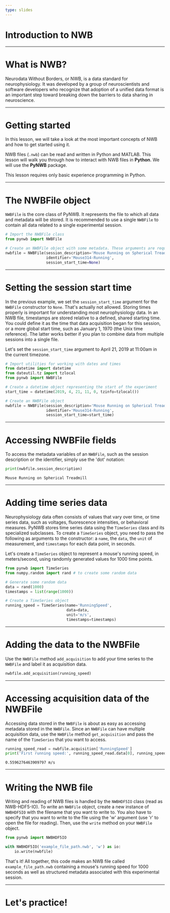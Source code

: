```yaml
---
type: slides
---
```


# Introduction to NWB

---

# What is NWB?

Neurodata Without Borders, or NWB, is a data standard for neurophysiology. It was developed by a group of neuroscientists and software developers who recognize that adoption of a unified data format is an important step toward breaking down the barriers to data sharing in neuroscience.

---

# Getting started

In this lesson, we will take a look at the most important concepts of NWB and how to get started using it.

NWB files (`.nwb`) can be read and written in Python and MATLAB. This lesson will walk you through how to interact with NWB files in **Python**. We will use the **PyNWB** package.

This lesson requires only basic experience programming in Python.

---

# The NWBFile object

`NWBFile` is the core class of PyNWB. It represents the file to which all data and metadata will be stored. It is recommended to use a single `NWBFile` to contain all data related to a single experimental session.

```python
# Import the NWBFile class
from pynwb import NWBFile

# Create an NWBFile object with some metadata. These arguments are required
nwbfile = NWBFile(session_description='Mouse Running on Spherical Treadmill',
                  identifier='Mouse314-Running',
                  session_start_time=None)
```

---

# Setting the session start time

In the previous example, we set the `session_start_time` argument for the `NWBFile` constructor to `None`. That's actually not allowed. Storing times properly is important for understanding most neurophysiology data. In an NWB file, timestamps are stored relative to a defined, shared starting time. You could define it as the time that data acquisition began for this session, or a more global start time, such as January 1, 1970 (the Unix time reference). The latter works better if you plan to combine data from multiple sessions into a single file.

Let's set the `session_start_time` argument to April 21, 2019 at 11:00am in the current timezone.

```python
# Import utilities for working with dates and times
from datetime import datetime
from dateutil.tz import tzlocal
from pynwb import NWBFile

# Create a datetime object representing the start of the experiment
start_time = datetime(2019, 4, 21, 11, 0, tzinfo=tzlocal())

# Create an NWBFile object
nwbfile = NWBFile(session_description='Mouse Running on Spherical Treadmill',
                  identifier='Mouse314-Running',
                  session_start_time=start_time)
```

---

# Accessing NWBFile fields

To access the metadata variables of an `NWBFile`, such as the session description or the identifier, simply use the 'dot' notation:

```python
print(nwbfile.session_description)
```
```out
Mouse Running on Spherical Treadmill
```

---

# Adding time series data

Neurophysiology data often consists of values that vary over time, or time series data, such as voltages, fluorescence intensities, or behavioral measures. PyNWB stores time series data using the `TimeSeries` class and its specialized subclasses. To create a `TimeSeries` object, you need to pass the following as arguments to the constructor: a `name`, the `data`, the `unit` of measurement, and `timestamps` for each data point, in seconds.

Let's create a `TimeSeries` object to represent a mouse's running speed, in meters/second, using randomly generated values for 1000 time points.

```python
from pynwb import TimeSeries
from numpy.random import rand # to create some random data

# Generate some random data
data = rand(1000)
timestamps = list(range(1000))

# Create a TimeSeries object
running_speed = TimeSeries(name='RunningSpeed',
                           data=data,
                           unit='m/s',
                           timestamps=timestamps)
```
---

# Adding the data to the NWBFile

Use the `NWBFile` method `add_acquisition` to add your time series to the `NWBFile` and label it as acquisition data.

```python
nwbfile.add_acquisition(running_speed)
```

---

# Accessing acquisition data of the NWBFile

Accessing data stored in the `NWBFile` is about as easy as accessing metadata stored in the `NWBFile`. Since an `NWBFile` can have multiple acquisition data, use the `NWBFile` method `get_acquisition` and pass the name of the `TimeSeries` that you want to access.

```python
running_speed_read = nwbfile.acquisition['RunningSpeed']
print('First running speed:', running_speed_read.data[0], running_speed_read.unit)
```
```out
0.5596276463909797 m/s
```

---

# Writing the NWB file

Writing and reading of NWB files is handled by the `NWBHDF5IO` class (read as NWB-HDF5-IO). To write an `NWBFile` object, create a new instance of `NWBHDF5IO` with the filename that you want to write to. You also have to specify that you want to write to the file using the 'w' argument (use 'r' to open the file for reading). Then, use the `write` method on your `NWBFile` object.

```python
from pynwb import NWBHDF5IO

with NWBHDF5IO('example_file_path.nwb', 'w') as io:
    io.write(nwbfile)
```

That's it! All together, this code makes an NWB file called `example_file_path.nwb` containing a mouse's running speed for 1000 seconds as well as structured metadata associated with this experimental session.

---

# Let's practice!
